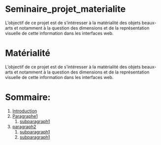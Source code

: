 # Seminaire_projet_materialite
L’objectif de ce projet est de s’intéresser à la matérialité des  objets beaux-arts et notamment à la question des dimensions et  de la représentation visuelle de cette information dans les  interfaces web.
#  Matérialité
L’objectif de ce projet est de s’intéresser à la matérialité des  objets beaux-arts et notamment à la question des dimensions et  de la représentation visuelle de cette information dans les  interfaces web.
# Sommaire: 
1. [Introduction](#introduction)
2. [Paragraphe1](#paragraph1)
    1. [subparagraph1](#subparagraph1)
3. [paragraph2](#paragraph2)
    1. [subparagraph1](#subparagrap2)
    2. [subparagraph1](#subparagraph3)

